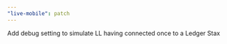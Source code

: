 ```yaml
---
"live-mobile": patch
---
```


Add debug setting to simulate LL having connected once to a Ledger Stax
